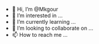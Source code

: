- 👋 Hi, I’m @Mkgour
- 👀 I’m interested in ...
- 🌱 I’m currently learning ...
- 💞️ I’m looking to collaborate on ...
- 📫 How to reach me ...

<!---
Mkgour/Mkgour is a ✨ special ✨ repository because its `README.md` (this file) appears on your GitHub profile.
You can click the Preview link to take a look at your changes.
--->
